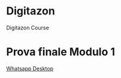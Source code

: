 # Digitazon

Digitazon Course 

# Prova finale Modulo 1 

[Whatsapp Desktop](https://github.com/Th3Magic/Digitazon/tree/master/Module%201/Prova_Finale/index.html)
